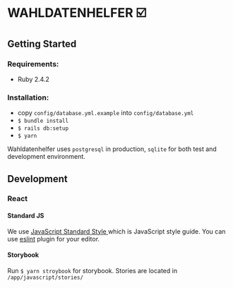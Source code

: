 # WAHLDATENHELFER :ballot_box_with_check:
## Getting Started
### Requirements:
- Ruby 2.4.2

### Installation:
- copy `config/database.yml.example` into `config/database.yml`
- `$ bundle install`
- `$ rails db:setup`
- `$ yarn`

Wahldatenhelfer uses `postgresql` in production, `sqlite` for both test and development environment.


## Development
### React
#### Standard JS
We use [JavaScript Standard Style ](https://standardjs.com/) which is JavaScript style guide. You can use [eslint](https://eslint.org/) plugin for your editor.
#### Storybook
Run `$ yarn stroybook` for storybook. Stories are located in `/app/javascript/stories/`
